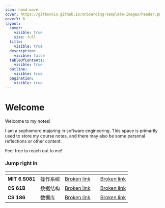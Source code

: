 ```yaml
---
icon: hand-wave
cover: https://gitbookio.github.io/onboarding-template-images/header.png
coverY: 0
layout:
  cover:
    visible: true
    size: full
  title:
    visible: true
  description:
    visible: false
  tableOfContents:
    visible: true
  outline:
    visible: true
  pagination:
    visible: true
---
```


# Welcome

Welcome to my notes!&#x20;

I am a sophomore majoring in software engineering. This space is primarily used to store my course notes, and there may also be some personal reflections or other content.&#x20;

Feel free to reach out to me!

### Jump right in

<table data-view="cards"><thead><tr><th></th><th></th><th data-type="content-ref"></th><th data-hidden></th><th data-hidden data-card-target data-type="content-ref"></th></tr></thead><tbody><tr><td><strong>MIT 6.S081</strong></td><td>操作系统</td><td><a href="broken-reference">Broken link</a></td><td></td><td><a href="broken-reference">Broken link</a></td></tr><tr><td><strong>CS 61B</strong></td><td>数据结构</td><td><a href="broken-reference">Broken link</a></td><td></td><td><a href="broken-reference">Broken link</a></td></tr><tr><td><strong>CS 186</strong></td><td>数据库</td><td><a href="broken-reference">Broken link</a></td><td></td><td><a href="broken-reference">Broken link</a></td></tr></tbody></table>
